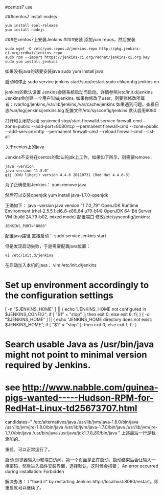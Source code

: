 #centos7 use

###centos7 install nodejs

	yum install epel-release
	yum install nodejs 
	
###在centos7上安装Jenkins
####安装
添加yum repos，然后安装

	sudo wget -O /etc/yum.repos.d/jenkins.repo http://pkg.jenkins-ci.org/redhat/jenkins.repo
	sudo rpm --import https://jenkins-ci.org/redhat/jenkins-ci.org.key
	sudo yum install jenkins

如果没有java的话要安装java
	sudo yum install java

启动和停止
	sudo service jenkins start/stop/restart
	sudo chkconfig jenkins on

jenkins的默认设置
Jenkins会随系统启动而启动。详情参照/etc/init.d/jenkins
Jenkins会创建一个用户叫做jenkins, 如果你修改了user，则要修修改所属者：/var/log/jenkins,/var/lib/jenkins,/var/cache/jenkins
如果遇到问题，查看日志/var/log/jenkins/jenkins.log
配置文件/etc/sysconfig/jenkins
默认启用8080

打开和关闭防火墙
	systemctl stop/start firewalld.service
	firewall-cmd --zone=public --add-port=8080/tcp --permanent
	firewall-cmd --zone=public --add-service=http --permanent
	firewall-cmd --reload
	firewall-cmd --list-all

关于centos上的java

Jenkins不支持在centos的默认的jdk上工作。如果如下所示，则需要remove：

	java -version
	java version "1.5.0"
	gij (GNU libgcj) version 4.4.6 20110731 (Red Hat 4.4.6-3)

为了正确使用Jenkins：
	yum remove java

然后可以安装openjdk
	yum install java-1.7.0-openjdk

正确如下：
	java -version
	java version "1.7.0_79"
	OpenJDK Runtime Environment (rhel-2.5.5.1.el6_6-x86_64 u79-b14)
	OpenJDK 64-Bit Server VM (build 24.79-b02, mixed mode)
配置端口
修改/etc/sysconfig/jenkins:

	JENKINS_PORT="8080"

配置java路径
直接启动：
	sudo service jenkins start

但是发现启动失败，于是需要配置java位置：

	vi /etc/init.d/jenkins
在启动加入本机的java：
	vim /etc/init.d/jenkins 

# Set up environment accordingly to the configuration settings
[ -n "$JENKINS_HOME" ] || { echo "JENKINS_HOME not configured in $JENKINS_CONFIG";
        if [ "$1" = "stop" ]; then exit 0;
        else exit 6; fi; }
[ -d "$JENKINS_HOME" ] || { echo "JENKINS_HOME directory does not exist: $JENKINS_HOME";
        if [ "$1" = "stop" ]; then exit 0;
        else exit 1; fi; }

# Search usable Java as /usr/bin/java might not point to minimal version required by Jenkins.
# see http://www.nabble.com/guinea-pigs-wanted-----Hudson-RPM-for-RedHat-Linux-td25673707.html
candidates="
/etc/alternatives/java
/usr/lib/jvm/java-1.8.0/bin/java
/usr/lib/jvm/jre-1.8.0/bin/java
/usr/lib/jvm/java-1.7.0/bin/java
/usr/lib/jvm/jre-1.7.0/bin/java
/usr/bin/java
/usr/java/jdk1.7.0_80/bin/java
"
上述最后一行是我添加的。

重启，可以正常运行了。

启动
浏览器输入ip和端口访问，第一个页面是正在启动，启动结束后会让输入一串密码，然后进入插件安装界面，选择默认，这时候会报错：
An error occurred during installation: Forbidden

解决办法：
I "fixed it" by restarting Jenkins http://localhost:8080/restart。即重启就可以继续了。